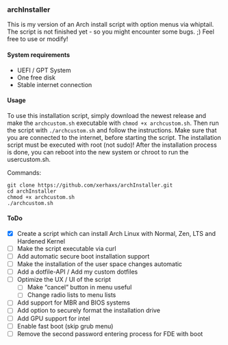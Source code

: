 ### archInstaller

This is my version of an Arch install script with option menus via whiptail. The script is not finished yet - so you might encounter some bugs. ;)
Feel free to use or modify!

#### System requirements

- UEFI / GPT System
- One free disk
- Stable internet connection

#### Usage

To use this installation script, simply download the newest release and make the `archcustom.sh` executable with `chmod +x archcustom.sh`.
Then run the script with `./archcustom.sh` and follow the instructions. Make sure that you are connected to the internet, before starting the script.
The installation script must be executed with root (not sudo)!
After the installation process is done, you can reboot into the new system or chroot to run the usercustom.sh.

Commands:

```
git clone https://github.com/xerhaxs/archInstaller.git
cd archInstaller
chmod +x archcustom.sh
./archcustom.sh
```

#### ToDo

- [X] Create a script which can install Arch Linux with Normal, Zen, LTS and Hardened Kernel
- [ ] Make the script executable via curl
- [ ] Add automatic secure boot installation support
- [ ] Make the installation of the user space changes automatic
- [ ] Add a dotfile-API / Add my custom dotfiles
- [ ] Optimize the UX / UI of the script
  - [ ] Make “cancel” button in menu useful
  - [ ] Change radio lists to menu lists
- [ ] Add support for MBR and BIOS systems
- [ ] Add option to securely format the installation drive
- [ ] Add GPU support for intel
- [ ] Enable fast boot (skip grub menu)
- [ ] Remove the second password entering process for FDE with boot